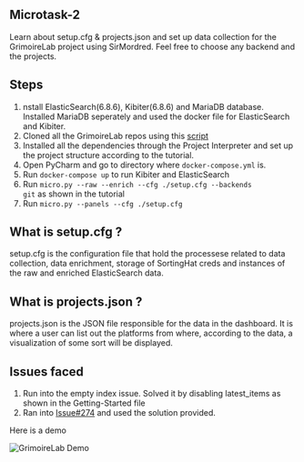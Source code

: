 ## Microtask-2

Learn about setup.cfg & projects.json and set up data collection for the GrimoireLab project using SirMordred. Feel free to choose any backend and the projects.

## Steps

1. nstall ElasticSearch(6.8.6), Kibiter(6.8.6) and MariaDB database. Installed MariaDB seperately and used the docker file for ElasticSearch and Kibiter.
2. Cloned all the GrimoireLab repos using this [script](https://gist.github.com/vchrombie/4403193198cd79e7ee0079259311f6e8)
3. Installed all the dependencies through the Project Interpreter and set up the project structure according to the tutorial.
4. Open PyCharm and go to directory where <code>docker-compose.yml</code> is.
5. Run <code>docker-compose up</code> to run Kibiter and ElasticSearch
6. Run <code>micro.py --raw --enrich --cfg ./setup.cfg --backends git</code> as shown in the tutorial
7. Run <code>micro.py --panels --cfg ./setup.cfg</code>

## What is setup.cfg ?

setup.cfg is the configuration file that hold the processese related to data collection, data enrichment, storage of SortingHat creds
and instances of the raw and enriched ElasticSearch data.

## What is projects.json ?

projects.json is the JSON file responsible for the data in the dashboard. It is where a user can list out the platforms from
where, according to the data, a visualization of some sort will be displayed.

## Issues faced

1. Run into the empty index issue. Solved it by disabling latest_items as shown in the Getting-Started file
2. Ran into [Issue#274](https://github.com/chaoss/grimoirelab/issues/274) and used the solution provided.

Here is a demo

![GrimoireLab Demo](GrimoireLab.gif)
